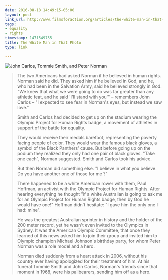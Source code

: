 ```yaml
---
date: 2016-08-18 14:49:15-05:00
layout: post
link_url: http://www.filmsforaction.org/articles/the-white-man-in-that-photo/
tags:
- equality
- rights
timestamp: 1471549755
title: The White Man in That Photo
type: link

---
```

![John Carlos, Tommie Smith, and Peter Norman](https://pbs.twimg.com/media/CLvU7OGWsAAEbrX.jpg)

> The two Americans had asked Norman if he believed in human rights. Norman said he did. They asked him if he believed in God, and he, who had been in the Salvation Army, said he believed strongly in God. "We knew that what we were going to do was far greater than any athletic feat, and he said 'I'll stand with you'" – remembers John Carlos – "I expected to see fear in Norman's eyes, but instead we saw love."
>
> Smith and Carlos had decided to get up on the stadium wearing the Olympic Project for Human Rights badge, a movement of athletes in support of the battle for equality.
>
> They would receive their medals barefoot, representing the poverty facing people of color. They would wear the famous black gloves, a symbol of the Black Panthers' cause. But before going up on the podium they realized they only had one pair of black gloves. "Take one each", Norman suggested. Smith and Carlos took his advice.
>
> But then Norman did something else. "I believe in what you believe. Do you have another one of those for me ?"
>
> There happened to be a white American rower with them, Paul Hoffman, an activist with the Olympic Project for Human Rights. After hearing everything he thought "if a white Australian is going to ask me for an Olympic Project for Human Rights badge, then by God he would have one!" Hoffman didn't hesitate: "I gave him the only one I had: mine".
>
> He was the greatest Australian sprinter in history and the holder of the 200 meter record, yet he wasn't even invited to the Olympics in Sydney. It was the American Olympic Committee, that once they learned of this news asked him to join their group and invited him to Olympic champion Michael Johnson's birthday party, for whom Peter Norman was a role model and a hero.
>
> Norman died suddenly from a heart attack in 2006, without his country ever having apologized for their treatment of him. At his funeral Tommie Smith and John Carlos, Norman's friends since that moment in 1968, were his pallbearers, sending him off as a hero.